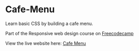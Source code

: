 # Cafe-Menu
Learn basic CSS by building a cafe menu. 

Part of the Responsive web design course on [Freecodecamp](https://www.freecodecamp.org/learn/2022/responsive-web-design/learn-basic-css-by-building-a-cafe-menu/step-1)

View the live website here: [Cafe Menu](https://wanjikuwanjiku.github.io/Freecodecamp-Projects/cafeMenu)

